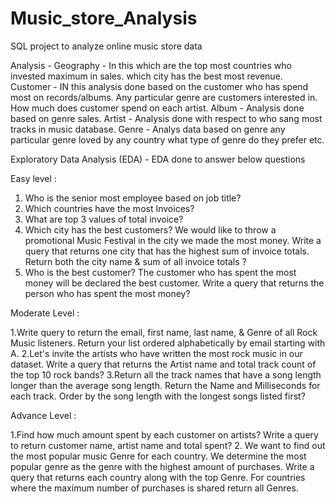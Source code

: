 # Music_store_Analysis
SQL project to analyze online music store data

Analysis -
Geography - In this which are the top most countries who invested maximum in sales. which city has the best most revenue.
Customer - IN this analysis done based on the customer who has spend most on records/albums. Any particular genre are customers interested in. How much does customer spend on each artist.
Album - Analysis done based on genre sales. 
Artist - Analysis done with respect to who sang most tracks in music database.
Genre - Analys data based on genre any particular genre loved by any country what type of genre do they prefer etc.

Exploratory Data Analysis (EDA) - EDA done to answer below questions

Easy level :
1. Who is the senior most employee based on job title?
2. Which countries have the most Invoices?
3. What are top 3 values of total invoice?
4. Which city has the best customers? We would like to throw a promotional Music Festival in the city we made the most money. 
Write a query that returns one city that has the highest sum of invoice totals. 
Return both the city name & sum of all invoice totals ?
5. Who is the best customer? The customer who has spent the most money will be declared the best customer. 
Write a query that returns the person who has spent the most money?


Moderate Level :

1.Write query to return the email, first name, last name, & Genre of all Rock Music listeners. 
Return your list ordered alphabetically by email starting with A. 
2.Let's invite the artists who have written the most rock music in our dataset. 
Write a query that returns the Artist name and total track count of the top 10 rock bands?
3.Return all the track names that have a song length longer than the average song length. 
Return the Name and Milliseconds for each track. Order by the song length with the longest songs listed first? 


Advance Level : 

1.Find how much amount spent by each customer on artists? 
Write a query to return customer name, artist name and total spent?
2. We want to find out the most popular music Genre for each country. We determine the most popular genre as the genre 
with the highest amount of purchases. Write a query that returns each country along with the top Genre. For countries where 
the maximum number of purchases is shared return all Genres.




